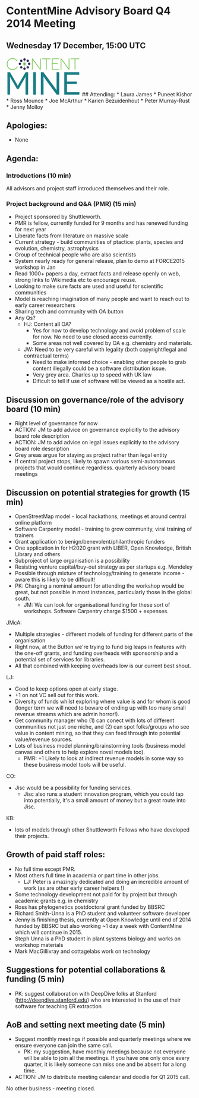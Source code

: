 # ContentMine Advisory Board Q4 2014 Meeting
## Wednesday 17 December, 15:00 UTC
<img src="https://github.com/ContentMine/ebi_workshop_20141006/raw/master/setup/CM_logo.png" width="200px"/>
## Attending: 
* Laura James
* Puneet Kishor
* Ross Mounce
* Joe McArthur
* Karien Bezuidenhout
* Peter Murray-Rust
* Jenny Molloy

## Apologies:
* None

## Agenda:

### Introductions (10 min)

All advisors and project staff introduced themselves and their role.

### Project background and Q&A (PMR) (15 min)

* Project sponsored by Shuttleworth.
* PMR is fellow, currently funded for 9 months and has renewed funding for next year
* Liberate facts from literature on massive scale
* Current strategy - build communities of ptactice: plants, species and evolution, chemistry, astrophysics
* Group of technical people who are also scientists
* System nearly ready for general release, plan to demo at FORCE2015 workshop in Jan
* Read 1000+ papers a day, extract facts and release openly on web, strong links to Wikimedia etc to encourage reuse.
* Looking to make sure facts are used and useful for scientific communities
* Model is reaching imagination of many people and want to reach out to early career researchers
* Sharing tech and community with OA button
* Any Qs?
  * HJ: Content all OA?
    * Yes for now to develop technology and avoid problem of scale for now. No need to use closed access currently.
    * Some areas not well covered by OA e.g. chemistry and materials.
  * JW: Need to be very careful with legality (both copyright/legal and contractual terms)
    * Need to make informed choice - enabling other people to grab content illegally could be a software distribution issue.
    * Very grey area. Charles up to speed with UK law
    * Dificult to tell if use of software will be viewed as a hostile act.


## Discussion on governance/role of the advisory board (10 min)
* Right level of governance for now
* ACTION: JM to add advice on governance explicitly to the advisory board role description
* ACTION: JM to add advice on legal issues explicitly to the advisory board role description
* Grey areas argue for staying as project rather than legal entity
* If central project stops, likely to spawn various semi-autonomous projects that would continue regardless.
quarterly advisory board meetings


## Discussion on potential strategies for growth (15 min)
* OpenStreetMap model - local hackathons, meetings et around central online platform
* Software Carpentry model - training to grow community, viral training of trainers
* Grant application to benign/benevolent/philanthropic funders
* One application in for H2020 grant with LIBER, Open Knowledge, British Library and others
* Subproject of large organisation is a possibility
* Resisting venture capital/buy-out strategy as per startups e.g. Mendeley
* Possible through mixture of technology/training to generate income - aware this is likely to be difficult! 
* PK: Charging a nominal amount for attending the workshop would be great, but not possible in most instances, particularly those in the global south. 
  * JM: We can look for organisational funding for these sort of workshops. Software Carpentry charge $1500 + expenses.

JMcA: 
* Multiple strategies - different models of funding for different parts of the organisation
* Right now, at the Button we're trying to fund big leaps in features with the one-off grants, and funding overheads with sponsorship and a potential set of services for libraries. 
* All that combined with keeping overheads low is our current best shout. 

LJ:
* Good to keep options open at early stage.
* +1 on not VC sell out for this work. 
* Diversity of funds whilst exploring where value is and for whom is good (longer term we will need to beware of ending up with too many small revenue streams which are admin horror!).  
* Get community manager who (1) can conect with lots of different communities not just one niche, and (2) can spot folks/groups who see value in content mining, so that they can feed through into potential value/revenue sources. 
* Lots of business model planning/brainstorming tools (business model canvas and others to help explore novel models too). 
  * PMR: +1 Likely to look at indirect revenue models in some way so these business model tools will be useful. 

CO:
* Jisc would be a possibility for funding services. 
  * Jisc also runs a student innovation program, which you could tap into potentially, it's a small amount of money but a great route into Jisc. 

KB:
* lots of models through other Shuttleworth Fellows who have developed their projects.

## Growth of paid staff roles:
* No full time except PMR. 
* Most others full time in academia or part time in other jobs. 
  * LJ: Peter is amazingly dedicated and doing an incredible amount of work (as are other early career helpers !)
* Some technology development not paid for by project but through academic grants e.g. in chemistry
* Ross has phylogenetics postdoctoral grant funded by BBSRC
* Richard Smith-Unna is a PhD student and volunteer software developer
* Jenny is finishing thesis, currently at Open Knowledge until end of 2014 funded by BBSRC but also working ~1 day a week with ContentMine which will continue in 2015.
* Steph Unna is a PhD student in plant systems biology and works on workshop materials
* Mark MacGillivray and cottagelabs work on technology

## Suggestions for potential collaborations & funding (5 min)
* PK: suggest collaboration with DeepDive folks at Stanford (http://deepdive.stanford.edu) who are interested in the use of their software for teaching ER extraction

## AoB and setting next meeting date (5 min)
* Suggest monthly meetings if possible and quarterly meetings where we ensure everyone can join the same call.
  * PK: my suggestion, have monthiy meetings because not everyone will be able to join all the meetings. If you have one only once every quarter, it is likely someone can miss one and be absent for a long time. 
* ACTION: JM to distribute meeting calendar and doodle for Q1 2015 call.

No other business - meeting closed.
